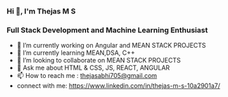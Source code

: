 ### Hi 👋, I'm Thejas M S
### Full Stack Development and Machine Learning Enthusiast
<!--
**thejasgowda001/thejasgowda001** is a ✨ _special_ ✨ repository because its `README.md` (this file) appears on your GitHub profile.

Here are some ideas to get you started:
-->
- 🔭 I’m currently working on Angular and MEAN STACK PROJECTS
- 🌱 I’m currently learning MEAN,DSA, C++
- 🤝 I’m looking to collaborate on MEAN STACK PROJECTS
- 💬 Ask me about HTML & CSS, JS, REACT, ANGULAR
- 📫 How to reach me : thejasabhi705@gmail.com
- connect with me: https://www.linkedin.com/in/thejas-m-s-10a2901a7/
